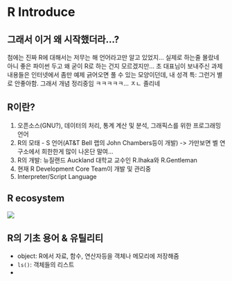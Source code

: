 # R Introduce

## 그래서 이거 왜 시작했더라...?
첨에는 진짜 R에 대해서는 저무는 해 언어라고만 알고 있었지... 실제로 하는줄 몰랐네 아니 좋은 파이썬 두고 왜 굳이 R로 하는 건지 모르겠지만... 초 대표님이 보내주신 과제 내용들은 인터넷에서 좀만 예제 긁어오면 풀 수 있는 모양이던데, 내 성격 특: 그런거 별로 안좋아함. 그래서 개념 정리중임 ㅋㅋㅋㅋㅋ... ㅈㄴ 졸리네

## R이란?
1. 오픈소스(GNU?), 데이터의 처리, 통계 계산 및 분석, 그래픽스를 위한 프로그래밍 언어
2. R의 모태 - S 언어(AT&T Bell 랩의 John Chambers등이 개발) -> 가만보면 벨 연구소에서 희한한게 많이 나온단 말여...
3. R의 개발: 뉴질랜드 Auckland 대학교 교수인 R.Ihaka와 R.Gentleman
4. 현재 R Development Core Team이 개발 및 관리중
5. Interpreter/Script Language

## R ecosystem
<img src="http://bigdata.dongguk.ac.kr/lectures/R/_book/figures/recosystem.jpg">

## R의 기초 용어 & 유틸리티
- object: R에서 자료, 함수, 연산자등을 객체나 메모리에 저장해줌
- `ls()`: 객체들의 리스트
- 